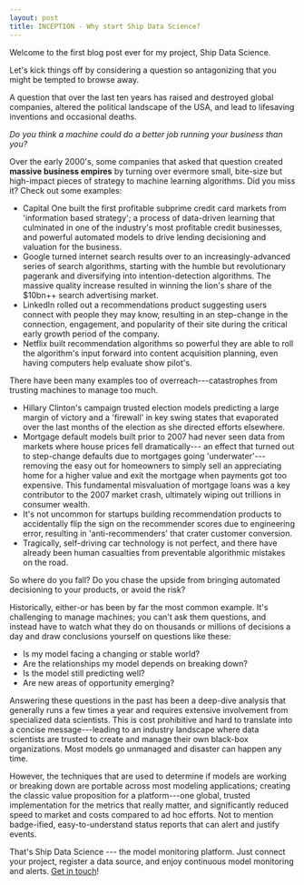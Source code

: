 ```yaml
---
layout: post
title: INCEPTION - Why start Ship Data Science? 
---
```


Welcome to the first blog post ever for my project, Ship Data Science.

Let's kick things off by considering a question so antagonizing 
that you might be tempted to browse away.

A question that over the last ten years has raised and destroyed global companies, 
altered the political landscape of the USA, and lead to lifesaving inventions and occasional deaths.

*Do you think a machine could do a better job running your business than you?*

Over the early 2000's, some companies that asked that question created **massive business empires** by turning
over evermore small, bite-size but high-impact pieces of strategy to machine learning algorithms. 
Did you miss it? Check out some examples:

  - Capital One built the first profitable subprime credit card markets from 'information based strategy';
    a process of data-driven learning that culminated in one of the industry's most profitable credit businesses,
    and powerful automated models to drive lending decisioning and valuation for the business.
  - Google turned internet search results over to an increasingly-advanced series of search algorithms,
    starting with the humble but revolutionary pagerank and diversifying into intention-detection algorithms. The massive
    quality increase resulted in winning the lion's share of the $10bn++ search advertising market.
  - LinkedIn rolled out a recommendations product suggesting users connect with people they may know, resulting in an 
    step-change in the connection, engagement, and popularity of their site during the critical early growth period of the company.
  - Netflix built recommendation algorithms so powerful they are able to roll the algorithm's input forward into
    content acquisition planning, even having computers help evaluate show pilot's.

There have been many examples too of overreach---catastrophes from trusting machines to manage too much.

  - Hillary Clinton's campaign trusted election models predicting a large margin of victory and a 'firewall' in 
    key swing states that evaporated over the last months of the election as she directed efforts elsewhere.
  - Mortgage default models built prior to 2007 had never seen data from markets where house prices fell dramatically---
    an effect that turned out to step-change defaults due to mortgages going 'underwater'--- 
    removing the easy out for homeowners to simply sell an appreciating home for a higher value 
    and exit the mortgage when payments got too expensive. This fundamental misvaluation of 
    mortgage loans was a key contributor to the 2007 market crash, ultimately wiping out trillions
    in consumer wealth.
  - It's not uncommon for startups building recommendation products to accidentally flip the sign on the recommender scores 
    due to engineering error, resulting in 'anti-recommenders' that crater customer conversion.
  - Tragically, self-driving car technology is not perfect, and there have already been human casualties from 
    preventable algorithmic mistakes on the road.

So where do you fall? Do you chase the upside from bringing automated decisioning to your products,
or avoid the risk? 

Historically, either-or has been by far the most common example. It's challenging to manage machines;
you can't ask them questions, and instead have to watch what they do on thousands
or millions of decisions a day and draw conclusions yourself on questions like these:

  - Is my model facing a changing or stable world?
  - Are the relationships my model depends on breaking down?
  - Is the model still predicting well?
  - Are new areas of opportunity emerging?

Answering these questions in the past has been a deep-dive analysis that generally runs 
a few times a year and requires extensive involvement from specialized data scientists. 
This is cost prohibitive and hard to translate into a concise message---leading to 
an industry landscape where data scientists are trusted to create and manage their own
black-box organizations. Most models go unmanaged and disaster can happen any time.

However, the techniques that are used to determine if models are working or breaking down
are portable across most modeling applications; creating the classic value proposition for 
a platform---one global, trusted implementation for the metrics that really matter, and 
significantly reduced speed to market and costs compared to ad hoc efforts. Not to mention
badge-ified, easy-to-understand status reports that can alert and justify events.

That's Ship Data Science --- the model monitoring platform. Just connect your project, register a data source, and 
enjoy continuous model monitoring and alerts. [Get in touch](mailto:info@shipdatascience.com)!


